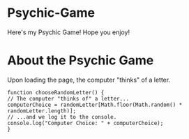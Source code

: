 # Psychic-Game
Here's my Psychic Game! Hope you enjoy!

# About the Psychic Game
Upon loading the page, the computer "thinks" of a letter. 
 
    function chooseRandomLetter() {
    // The computer "thinks of" a letter...
    computerChoice = randomLetter[Math.floor(Math.random() * randomLetter.length)];
    // ...and we log it to the console.
    console.log("Computer Choice: " + computerChoice);
    }

